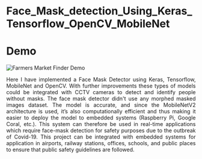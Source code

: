 # Face_Mask_detection_Using_Keras_Tensorflow_OpenCV_MobileNet

# Demo
![Farmers Market Finder Demo](/demo.gif)

<p align="justify">  
Here I have implemented a Face Mask Detector using Keras, Tensorflow, MobileNet and OpenCV. With further improvements these types of models could be integrated with CCTV cameras to detect and identify people without masks. The face mask detector didn't use any morphed masked images dataset. The model is accurate, and since the MobileNetV2 architecture is used, it’s also computationally efficient and thus making it easier to deploy the model to embedded systems (Raspberry Pi, Google Coral, etc.). This system can therefore be used in real-time applications which require face-mask detection for safety purposes due to the outbreak of Covid-19. This project can be integrated with embedded systems for application in airports, railway stations, offices, schools, and public places to ensure that public safety guidelines are followed.  
</p>  
